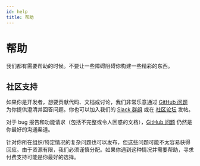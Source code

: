 ```yaml
---
id: help
title: 帮助
---
```


# 帮助

我们都有需要帮助的时候。不要让一些障碍阻碍你构建一些精彩的东西。

## 社区支持

如果你是开发者，想要贡献代码、文档或讨论，我们非常乐意通过 [GitHub 问题][gh-issues] 为你提供澄清并回答问题。你也可以加入我们的 [Slack 群组](https://ohif.org/community) 或在 [社区论坛](https://community.ohif.org/) 发帖。

对于 bug 报告和功能请求（包括不完整或令人困惑的文档），[GitHub 问题][gh-issues] 仍然是你最好的沟通渠道。

针对你所在组织/特定情况的复杂问题也可以发布，但这些问题可能不太容易获得回应。由于资源有限，我们必须谨慎分配。如果你遇到这种情况并需要帮助，寻求付费支持可能是你最好的选择。

[gh-issues]: https://github.com/cornerstonejs/cornerstone3D/issues/